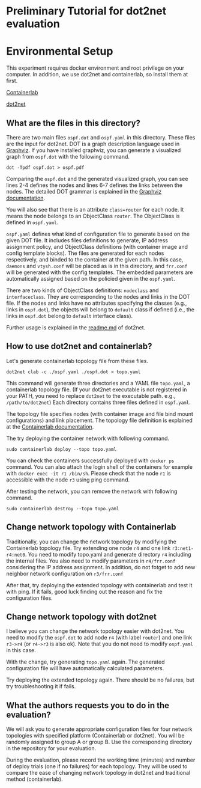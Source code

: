 # Preliminary Tutorial for dot2net evaluation

# Environmental Setup

This experiment requires docker environment and root privilege on your computer.
In addition, we use dot2net and containerlab, so install them at first.

[Containerlab](https://containerlab.dev/)

[dot2net](https://github.com/cpflat/dot2net/)


## What are the files in this directory?

There are two main files `ospf.dot` and `ospf.yaml` in this directory.
These files are the input for dot2net.
DOT is a graph description language used in [Graphviz](https://graphviz.org/).
If you have installed graphviz, you can generate a visualized graph from `ospf.dot` with the following command. 

    dot -Tpdf ospf.dot > ospf.pdf

Comparing the `ospf.dot` and the generated visualized graph,
you can see lines 2-4 defines the nodes and lines 6-7 defines the links between the nodes.
The detailed DOT grammar is explained in the [Graphviz documentation](https://graphviz.org/doc/info/lang.html).

You will also see that there is an attribute `class=router` for each node.
It means the node belongs to an ObjectClass `router`.
The ObjectClass is defined in `ospf.yaml`.

`ospf.yaml` defines what kind of configuration file to generate based on the given DOT file.
It includes files definitions to generate, IP address assignment policy, and ObjectClass definitions (with container image and config template blocks).
The files are generated for each nodes respectively, and binded to the container at the given path.
In this case, `daemons` and `vtysh.conf` will be placed as is in this directory, and `frr.conf` will be generated with the config templates.
The embedded parameters are automatically assigned based on the policied given in the `ospf.yaml`.

There are two kinds of ObjectClass definitions: `nodeclass` and `interfaceclass`.
They are corresponding to the nodes and links in the DOT file.
If the nodes and links have no attributes specifying the classes (e.g., links in `ospf.dot`),
the objects will belong to `default` class if defined
(i.e., the links in `ospf.dot` belong to `default` interface class).

Further usage is explained in the [readme.md](https://github.com/cpflat/dot2net/) of dot2net.


## How to use dot2net and containerlab?

Let's generate containerlab topology file from these files.

    dot2net clab -c ./ospf.yaml ./ospf.dot > topo.yaml

This command will generate three directories and a YAML file `topo.yaml`, a containerlab topology file.
(If your dot2net executable is not registered in your PATH, you need to replace `dot2net` to the executable path. e.g., `/path/to/dot2net`)
Each directory contains three files defined in `ospf.yaml`.

The topology file specifies nodes (with container image and file bind mount configurations) and link placement.
The topology file definition is explained at the [Containerlab documentation](https://containerlab.dev/manual/topo-def-file/).

The try deploying the container network with following command.

    sudo containerlab deploy --topo topo.yaml

You can check the containers successfully deployed with `docker ps` command.
You can also attach the login shell of the containers for example with `docker exec -it r1 /bin/sh`.
Please check that the node `r1` is accessible with the node `r3` using ping command.

After testing the network, you can remove the network with following command.

    sudo containerlab destroy --topo topo.yaml


## Change network topology with Containerlab

Traditionally, you can change the network topology by modifying the Containerlab topology file.
Try extending one node `r4` and one link `r3:net1-r4:net0`.
You need to modify topo.yaml and generate directory `r4` including the internal files.
You also need to modify parameters in `r4/frr.conf` considering the IP address assignment.
In addition, do not fotget to add new neighbor network configuration on `r3/frr.conf`

After that, try deploying the extended topology with containerlab and test it with ping.
If it fails, good luck finding out the reason and fix the configuration files.


## Change network topology with dot2net

I believe you can change the network topology easier with dot2net.
You need to modify the `ospf.dot` to add node `r4` (with label `router`) and one link `r3->r4` (or `r4->r3` is also ok).
Note that you do not need to modify `ospf.yaml` in this case.

With the change, try generating `topo.yaml` again.
The generated configuration file will have automatically calculated parameters.

Try deploying the extended topology again.
There should be no failures, but try troubleshooting it if fails.


## What the authors requests you to do in the evaluation?

We will ask you to generate appropriate configuration files for four network topologies with specified platform (Containerlab or dot2net).
You will be randomly assigned to group A or group B.
Use the corresponding directory in the repository for your evaluation.

During the evaluation, please record the working time (minutes) and number of deploy trials (one if no failures) for each topology.
They will be used to compare the ease of changing network topology in dot2net and traditional method (containerlab).


